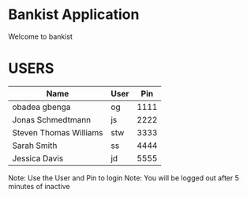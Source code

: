 # Bankist Application

Welcome to bankist

# USERS

| Name                   | User | Pin  |
| ---------------------- | ---- | ---- |
| obadea gbenga          | og   | 1111 |
| Jonas Schmedtmann      | js   | 2222 |
| Steven Thomas Williams | stw  | 3333 |
| Sarah Smith            | ss   | 4444 |
| Jessica Davis          | jd   | 5555 |

Note: Use the User and Pin to login
Note: You will be logged out after 5 minutes of inactive
